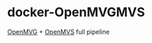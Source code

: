# docker-OpenMVGMVS

[OpenMVG](https://github.com/openMVG/openMVG) + [OpenMVS](https://github.com/cdcseacave/openMVS) full pipeline
